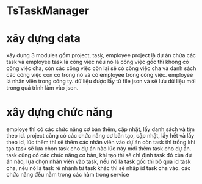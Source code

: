 # TsTaskManager
# xây dựng data
xây dựng 3 modules gồm project, task, employee
project là dự án chứa các task và employee
task là công việc nếu nó là công việc gốc thì không có công việc cha, còn các công việc còn lại sẽ có công việc cha và danh sách các công việc con có trong nó và có employee trong công việc.
employee là nhân viên trong công ty.
dữ liệu được lấy từ file json và sẽ lưu dữ liệu mới trong quá trình làm vào json.
# xây dựng chức năng
employe thì có các chức năng cơ bản thêm, cập nhật, lấy danh sách và tìm theo id.
project cũng có các chức năng cơ bản tạo, cập nhật, lấy hết và lấy theo id, lúc thêm thì sẽ thêm các nhân viên vào dự án còn task thì trống khi tạo task sẽ lựa chọn task cho dự án nào lúc này mới thêm task cho dự án.
task cũng có các chức năng cơ bản, khi tạo thì sẽ chỉ định task đó của dự án nào, lựa chọn nhân viên vào task, nếu nó là task gốc thì bỏ qua id task cha, nếu nó là task rẽ nhánh từ task khác thì sẽ nhập id task cha vào.
các chức năng đều nằm trong các hàm trong service 
